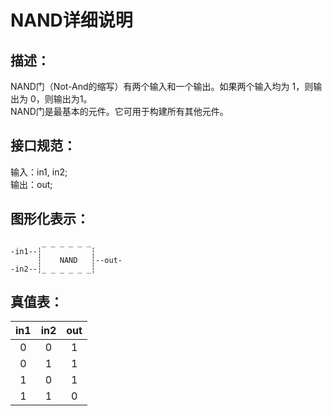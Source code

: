 # NAND详细说明

## 描述：

NAND门（Not-And的缩写）有两个输入和一个输出。如果两个输入均为 1，则输出为 0，则输出为1。  
NAND门是最基本的元件。它可用于构建所有其他元件。

## 接口规范：

输入：in1,  in2;  
输出：out;

## 图形化表示：

```
       _ _ _ _ _ _
-in1--┆           ┆
      ┆    NAND   ┆--out-
-in2--┆_ _ _ _ _ _┆

```

## 真值表：

| in1  | in2  | out  |
| :--: | :--: | :--: |
|  0   |  0   |  1   |
|  0   |  1   |  1   |
|  1   |  0   |  1   |
|  1   |  1   |  0   |
